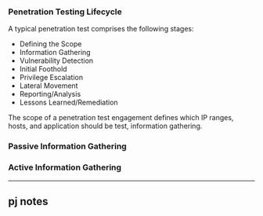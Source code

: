 ### Penetration Testing Lifecycle
A typical penetration test comprises the following stages:
- Defining the Scope
- Information Gathering
- Vulnerability Detection
- Initial Foothold
- Privilege Escalation
- Lateral Movement
- Reporting/Analysis
- Lessons Learned/Remediation

The scope of a penetration test engagement defines which IP ranges, hosts, and application should be test, information gathering. 

### Passive Information Gathering


### Active Information Gathering


---

## pj notes

